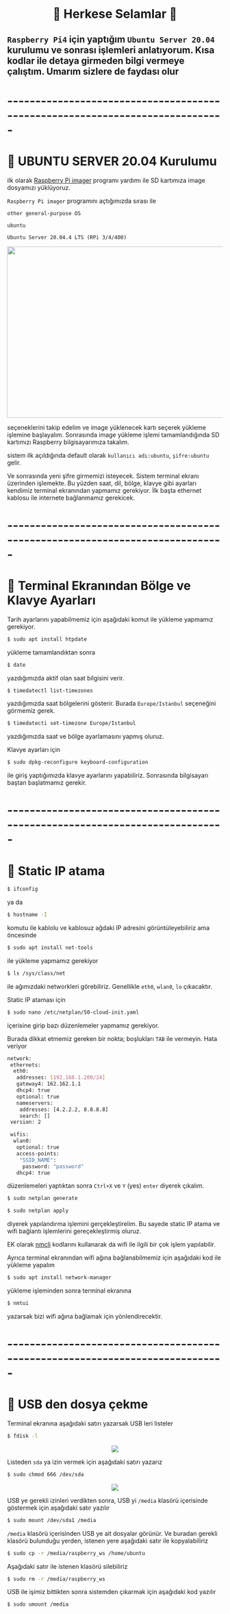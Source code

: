 <h1 align="center">
👋 Herkese Selamlar 👋
</h1>


## `Raspberry Pi4` için yaptığım `Ubuntu Server 20.04` kurulumu ve sonrası işlemleri anlatıyorum. Kısa kodlar ile detaya girmeden bilgi vermeye çalıştım. Umarım sizlere de faydası olur

# -----------------------------------------------------------------------------
# 🚀 UBUNTU SERVER 20.04 Kurulumu

ilk olarak [Raspberry Pi imager](https://www.raspberrypi.com/software/) programı yardımı ile SD kartımıza image dosyamızı yüklüyoruz.

`Raspberry Pi imager` programını açtığımızda sırası ile

`other general-purpose OS`

`ubuntu`

`Ubuntu Server 20.04.4 LTS (RPi 3/4/400) `

<p align="center">
  <img width="560" height="400" src="image/rasp_image.gif?raw=true">
</p>

seçeneklerini takip edelim ve image yüklenecek kartı seçerek yükleme işlemine başlayalım.
Sonrasında image yükleme işlemi tamamlandığında SD kartımızı Raspberry bilgisayarımıza takalım.

sistem ilk açıldığında default olarak `kullanıcı adı:ubuntu`, `şifre:ubuntu` gelir.

Ve sonrasında yeni şifre girmemizi isteyecek. Sistem terminal ekranı üzerinden işlemekte. 
Bu yüzden saat, dil, bölge, klavye gibi ayarları kendimiz terminal ekranından yapmamız gerekiyor.
İlk başta ethernet kablosu ile internete bağlanmamız gerekicek.

# -----------------------------------------------------------------------------
# 🚀 Terminal Ekranından Bölge ve Klavye Ayarları

Tarih ayarlarını yapabilmemiz için aşağıdaki komut ile yükleme yapmamız gerekiyor.
```sh
$ sudo apt install htpdate
```
yükleme tamamlandıktan sonra  
```sh
$ date
```
yazdığımızda aktif olan saat bilgisini verir.
```sh
$ timedatectl list-timezones
```
yazdığımızda saat bölgelerini gösterir. Burada `Europe/Istanbul` seçeneğini görmemiz gerek.
```sh
$ timedatecti set-timezone Europe/Istanbul
```
yazdığımızda saat ve bölge ayarlamasını yapmış oluruz.

Klavye ayarları için 
```sh
$ sudo dpkg-reconfigure keyboard-configuration
```
ile giriş yaptığımızda klavye ayarlarını yapabiliriz. Sonrasında bilgisayarı baştan başlatmamız gerekir.

# -----------------------------------------------------------------------------
# 🚀 Static IP atama 

```sh
$ ifconfig
```
ya da
```sh
$ hostname -I
```
komutu ile kablolu ve kablosuz ağdaki IP adresini görüntüleyebiliriz ama öncesinde 
```sh
$ sudo apt install net-tools
``` 
ile yükleme yapmamız gerekiyor

```sh
$ ls /sys/class/net
```
ile ağımızdaki networkleri görebiliriz. Genellikle `eth0`, `wlan0`, `lo` çıkacaktır.

Static IP ataması için
```sh
$ sudo nano /etc/netplan/50-cloud-init.yaml
```
içerisine girip bazı düzenlemeler yapmamız gerekiyor. 

Burada dikkat etmemiz gereken bir nokta; boşlukları `TAB` ile vermeyin. Hata veriyor
```sh
network:
 ethernets:
  eth0:
   addresses: [192.168.1.200/24]
   gateway4: 162.162.1.1
   dhcp4: true
   optional: true
   nameservers:
    addresses: [4.2.2.2, 8.8.8.8]
    search: []
 version: 2

 wifis:
  wlan0:
   optional: true
   access-points:
    "SSID_NAME":
     password: "password"
   dhcp4: true
```
düzenlemeleri yaptıktan sonra `Ctrl+X` ve `Y` (yes) `enter` diyerek çıkalım.

```sh
$ sudo netplan generate
```
```sh
$ sudo netplan apply
```
diyerek yapılandırma işlemini gerçekleştirelim. Bu sayede static IP atama ve wifi bağlantı işlemlerini gereçekleştirmiş oluruz.


EK olarak [nmcli](https://www.cyberithub.com/30-nmcli-command-examples-in-linux-rhel-centos-cheat-sheet/) kodlarını kullanarak da wifi ile ilgili bir çok işlem yapılabilir.

Ayrıca terminal ekranından wifi ağına bağlanabilmemiz için aşağıdaki kod ile yükleme yapalım
```sh
$ sudo apt install network-manager
```
yükleme işleminden sonra terminal ekranına
```sh
$ nmtui
```
yazarsak bizi wifi ağına bağlamak için yönlendirecektir.

# -----------------------------------------------------------------------------
# 🚀 USB den dosya çekme 

Terminal ekranına aşağıdaki satırı yazarsak USB leri listeler
```sh
$ fdisk -l
```
<p align="center">
  <img src="image/usb_list.PNG?raw=true">
</p>

Listeden `sda` ya izin vermek için aşağıdaki satırı yazarız
```sh
$ sudo chmod 666 /dev/sda
```
<p align="center">
  <img src="image/usb_izin.PNG?raw=true">
</p>

USB ye gerekli izinleri verdikten sonra, USB yi `/media` klasörü içerisinde göstermek için aşağıdaki satır yazılır 
```sh
$ sudo mount /dev/sda1 /media
```

`/media` klasörü içerisinden USB ye ait dosyalar görünür. Ve buradan gerekli klasörü bulunduğu yerden, istenen yere aşağıdaki satır ile kopyalabiliriz

```sh
$ sudo cp -r /media/raspberry_ws /home/ubuntu
```

Aşağıdaki satır ile istenen klasörü silebiliriz
```sh
$ sudo rm -r /media/raspberry_ws 
```

USB ile işimiz bittikten sonra sistemden çıkarmak için aşağıdaki kod yazılır
```sh
$ sudo umount /media
```